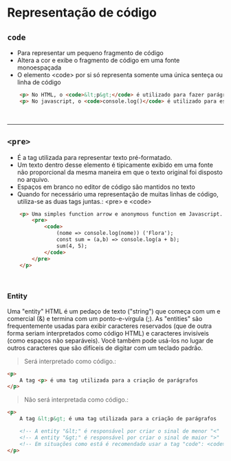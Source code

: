 # Representação de código

## <code>code</code> 
- Para representar um pequeno fragmento de código 
- Altera a cor e exibe o fragmento de código em uma fonte monoespaçada
- O elemento &lt;code&gt; por si só representa somente uma única senteça ou linha de código

```html
    <p> No HTML, o <code>&lt;p&gt;</code> é utilizado para fazer parágrafos </p> <!-- Note que foi necessário o uso de Entity, saiba mais aqui.: https://developer.mozilla.org/en-US/docs/Glossary/Entity> -->
    <p> No javascript, o <code>console.log()</code> é utilizado para escrever no console </p>
```

</br>

______________________________________________________________________________

## <code>&lt;pre&gt;</code>
- É a tag utilizada para representar texto pré-formatado.
- Um texto dentro desse elemento é tipicamente exibido em uma fonte não proporcional da mesma maneira em que o texto original foi disposto no arquivo. 
- Espaços em branco no editor de código são mantidos no texto
- Quando for necessário uma representação de muitas linhas de código, utiliza-se as duas tags juntas.: &lt;pre&gt; e &lt;code&gt;

```html
    <p> Uma simples function arrow e anonymous function em Javascript.:
        <pre> 
            <code>
                (nome => console.log(nome)) ('Flora');
                const sum = (a,b) => console.log(a + b);
                sum(4, 5);
            </code>
        </pre>
    </p>
```

</br>

### Entity 
Uma "entity" HTML é um pedaço de texto ("string") que começa com um e comercial (&) e termina com um ponto-e-vírgula (;). As "entities" são frequentemente usadas para exibir caracteres reservados (que de outra forma seriam interpretados como código HTML) e caracteres invisíveis (como espaços não separáveis). Você também pode usá-los no lugar de outros caracteres que são difíceis de digitar com um teclado padrão.

>Será interpretado como código.:
```html
<p>
    A tag <p> é uma tag utilizada para a criação de parágrafos 
</p>
```

>Não será interpretada como código.:
```html
<p>
    A tag &lt;p&gt; é uma tag utilizada para a criação de parágrafos

    <!-- A entity "&lt;" é responsável por criar o sinal de menor "<"                                 -->
    <!-- A entity "&gt;" é responsável por criar o sinal de maior ">"                                 -->
    <!-- Em situações como está é recomendado usar a tag "code": <code> &lt; p &gt; </code>           -->
</p>
```


